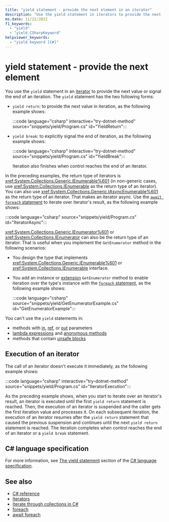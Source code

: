 ```yaml
---
title: "yield statement - provide the next element in an iterator"
description: "Use the yield statement in iterators to provide the next value or signal the end of an iteration"
ms.date: 11/22/2022
f1_keywords: 
  - "yield"
  - "yield_CSharpKeyword"
helpviewer_keywords: 
  - "yield keyword [C#]"
---
```

# yield statement - provide the next element

You use the `yield` statement in an [iterator](../../iterators.md) to provide the next value or signal the end of an iteration. The `yield` statement has the two following forms:

- `yield return`: to provide the next value in iteration, as the following example shows:

  :::code language="csharp" interactive="try-dotnet-method" source="snippets/yield/Program.cs" id="YieldReturn":::

- `yield break`: to explicitly signal the end of iteration, as the following example shows:

  :::code language="csharp" interactive="try-dotnet-method" source="snippets/yield/Program.cs" id="YieldBreak":::

  Iteration also finishes when control reaches the end of an iterator.

In the preceding examples, the return type of iterators is <xref:System.Collections.Generic.IEnumerable%601> (in non-generic cases, use <xref:System.Collections.IEnumerable> as the return type of an iterator). You can also use <xref:System.Collections.Generic.IAsyncEnumerable%601> as the return type of an iterator. That makes an iterator async. Use the [`await foreach` statement](iteration-statements.md#await-foreach) to iterate over iterator's result, as the following example shows:

:::code language="csharp" source="snippets/yield/Program.cs" id="IteratorAsync":::

<xref:System.Collections.Generic.IEnumerator%601> or <xref:System.Collections.IEnumerator> can also be the return type of an iterator. That is useful when you implement the `GetEnumerator` method in the following scenarios:

- You design the type that implements <xref:System.Collections.Generic.IEnumerable%601> or <xref:System.Collections.IEnumerable> interface.
- You add an instance or [extension](../../programming-guide/classes-and-structs/extension-methods.md) `GetEnumerator` method to enable iteration over the type's instance with the [`foreach` statement](iteration-statements.md#the-foreach-statement), as the following example shows:

  :::code language="csharp" source="snippets/yield/GetEnumeratorExample.cs" id="GetEnumeratorExample":::

You can't use the `yield` statements in:

- methods with [in](../keywords/in-parameter-modifier.md), [ref](../keywords/ref.md), or [out](../keywords/out-parameter-modifier.md) parameters
- [lambda expressions](../operators/lambda-expressions.md) and [anonymous methods](../operators/delegate-operator.md)
- methods that contain [unsafe blocks](../keywords/unsafe.md)

## Execution of an iterator

The call of an iterator doesn't execute it immediately, as the following example shows:

:::code language="csharp" interactive="try-dotnet-method" source="snippets/yield/Program.cs" id="IteratorExecution":::

As the preceding example shows, when you start to iterate over an iterator's result, an iterator is executed until the first `yield return` statement is reached. Then, the execution of an iterator is suspended and the caller gets the first iteration value and processes it. On each subsequent iteration, the execution of an iterator resumes after the `yield return` statement that caused the previous suspension and continues until the next `yield return` statement is reached. The iteration completes when control reaches the end of an iterator or a `yield break` statement.

## C# language specification

For more information, see [The yield statement](~/_csharpstandard/standard/statements.md#1315-the-yield-statement) section of the [C# language specification](~/_csharpstandard/standard/README.md).

## See also

- [C# reference](../index.md)
- [Iterators](../../iterators.md)
- [Iterate through collections in C#](../../programming-guide/concepts/iterators.md)
- [foreach](iteration-statements.md#the-foreach-statement)
- [await foreach](iteration-statements.md#await-foreach)
